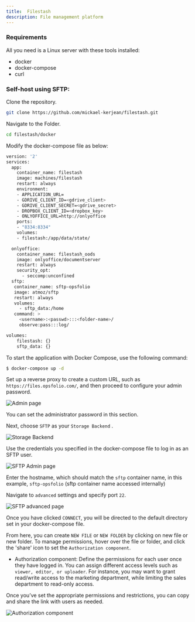 ```yaml
---
title:  Filestash
description: File management platform
---
```


### Requirements

All you need is a Linux server with these tools installed:

- docker
- docker-compose
- curl

### Self-host using SFTP:

Clone the repository.

```bash
git clone https://github.com/mickael-kerjean/filestash.git
```

Navigate to the Folder.

```bash
cd filestash/docker
```

Modify the docker-compose file as below:

```bash
version: '2'
services:
  app:
    container_name: filestash
    image: machines/filestash
    restart: always
    environment:
    - APPLICATION_URL=
    - GDRIVE_CLIENT_ID=<gdrive_client>
    - GDRIVE_CLIENT_SECRET=<gdrive_secret>
    - DROPBOX_CLIENT_ID=<dropbox_key>
    - ONLYOFFICE_URL=http://onlyoffice
    ports:
    - "8334:8334"
    volumes:
    - filestash:/app/data/state/

  onlyoffice:
    container_name: filestash_oods
    image: onlyoffice/documentserver
    restart: always
    security_opt:
      - seccomp:unconfined
  sftp:
   container_name: sftp-opsfolio
   image: atmoz/sftp
   restart: always
   volumes:
     - sftp_data:/home
   command: >
     <username>:<passwd>:::<folder-name>/
     observe:pass:::log/

volumes:
    filestash: {}
    sftp_data: {}
```

To start the application with Docker Compose, use the following command:

```bash
$ docker-compose up -d
```

Set up a reverse proxy to create a custom URL, such as
`https://files.opsfolio.com/`, and then proceed to configure your admin
password.

![Admin page](/images/adminpage.png)

You can set the administrator password in this section.

Next, choose `SFTP` as your `Storage Backend` .

![Storage Backend](/images/Storage-Backend.png)

Use the credentials you specified in the docker-compose file to log in as an
SFTP user.

![SFTP Admin page](/images/SFTP-login.png)

Enter the hostname, which should match the `sftp` container name, in this
example, `sftp-opsfolio` (sftp container name accessed internally)

Navigate to `advanced` settings and specify port `22`.

![SFTP advanced page](/images/SFTP-advanced.png)

Once you have clicked `CONNECT`, you will be directed to the default directory
set in your docker-compose file.

From here, you can create `NEW FILE` or `NEW FOLDER` by clicking on new file or
new folder. To manage permissions, hover over the file or folder, and click the
'share' icon to set the `Authorization component`.

- Authorization component: Define the permissions for each user once they have
  logged in. You can assign different access levels such as
  `viewer, editor, or uploader`. For instance, you may want to grant read/write
  access to the marketing department, while limiting the sales department to
  read-only access.

Once you’ve set the appropriate permissions and restrictions, you can copy and
share the link with users as needed.

![Authorization component](/images/Authorization-component.png)
